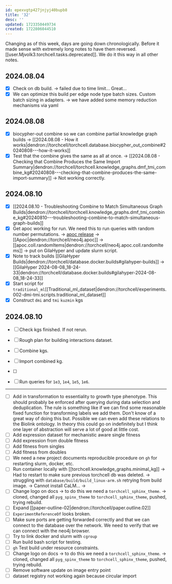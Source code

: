 ```yaml
---
id: epexvgtp427jnjyj40bupb8
title: '32'
desc: ''
updated: 1723350449734
created: 1722806044510
---
```


Changing as of this week, days are going down chronologically. Before it made sense with extremely long notes to have them reversed. [[user.Mjvolk3.torchcell.tasks.deprecated]]. We do it this way in all other notes.

## 2024.08.04

- [x] Check on db build. → failed due to time limit... Great...
- [x] We can optimize this build per edge node type batch sizes. Custom batch sizing in adapters. → we have added some memory reduction mechanisms via yaml

## 2024.08.08

- [x] biocypher-out combine so we can combine partial knowledge graph builds → [[2024.08.08 - How it works|dendron://torchcell/torchcell.database.biocypher_out_combine#20240808---how-it-works]]
- [x] Test that the combine gives the same as all at once. → [[2024.08.08 - Checking that Combine Produces the Same Import Summary|dendron://torchcell/torchcell.knowledge_graphs.dmf_tmi_combine_kg#20240808---checking-that-combine-produces-the-same-import-summary]] → Not working correctly.

## 2024.08.10

- [x] [[2024.08.10 - Troubleshooting Combine to Match Simultaneous Graph Builds|dendron://torchcell/torchcell.knowledge_graphs.dmf_tmi_combine_kg#20240810---troubleshooting-combine-to-match-simultaneous-graph-builds]]
- [x] Get apoc working for run. We need this to run queries with random number permutations. → [apoc release](https://github.com/neo4j-contrib/neo4j-apoc-procedures/releases/tag/4.4.0.30) → [[Apoc|dendron://torchcell/neo4j.apoc]] → [[apoc.coll.randomItems|dendron://torchcell/neo4j.apoc.coll.randomItems]] → put on GilaHyper and update slurm script.
- [x] Note to track builds [[GilaHyper Builds|dendron://torchcell/database.docker.builds#gilahyper-builds]] → [[GilaHyper 2024-08-08_18-24-33|dendron://torchcell/database.docker.builds#gilahyper-2024-08-08_18-24-33]]
- [x] Start script for `traditional_ml`[[Traditional_ml_dataset|dendron://torchcell/experiments.002-dmi-tmi.scripts.traditional_ml_dataset]]
- [x] Construct `dmi` and `tmi` `kuzmin` kgs

## 2024.08.10

- [ ] Check kgs finished. If not rerun.
- [ ] Rough plan for building interactions dataset.

- [ ] Combine kgs.
- [ ] Import combined kg.
- [ ]
- [ ] Run queries for `1e3`, `1e4`, `1e5`, `1e6`.

***

- [ ] Add in transformation to essentiality to growth type phenotype. This should probably be enforced after querying during data selection and deduplication. The rule is something like if we can find some reasonable fixed function for transforming labels we add them. Don't know of a great way of doing this but. Possible we can even add these relations to the Biolink ontology. In theory this could go on indefinitely but I think one layer of abstraction will serve a lot of good at little cost.
- [ ] Add expression dataset for mechanistic aware single fitness
- [ ] Add expression from double fitness
- [ ] Add fitness from singles
- [ ] Add fitness from doubles
- [ ] We need a new project documents reproducible procedure on `gh` for restarting slurm, docker, etc.
- [ ] Run container locally with [[torchcell.knowledge_graphs.minimal_kg]] → Had to restart to make sure previous torchcell db was deleted. → struggling with `database/build/build_linux-arm.sh` retrying from build image. → Cannot install CaLM... →
- [ ] Change logo on docs → to do this we need a `torchcell_sphinx_theme`. → cloned, changed all `pyg_spinx_theme` to `torchcell_sphinx_theme`, pushed, trying rebuild.
- [ ] Expand [[paper-outline-02|dendron://torchcell/paper.outline.02]]
- [ ] `ExperimentReferenceOf` looks broken.
- [ ] Make sure ports are getting forwarded correctly and that we can connect to the database over the network. We need to verify that we can connect with the neo4j browser.
- [ ] Try to link docker and slurm with `cgroup`
- [ ] Run build bash script for testing.
- [ ] `gh` Test build under resource constraints.
- [ ] Change logo on docs → to do this we need a `torchcell_sphinx_theme`. → cloned, changed all `pyg_spinx_theme` to `torchcell_sphinx_theme`, pushed, trying rebuild.
- [ ] Remove software update on image entry point
- [ ] dataset registry not working again because circular import
